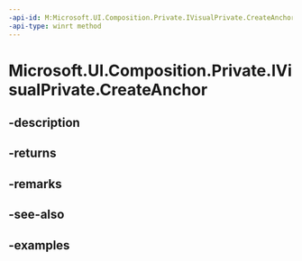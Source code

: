 ```yaml
---
-api-id: M:Microsoft.UI.Composition.Private.IVisualPrivate.CreateAnchor
-api-type: winrt method
---
```


# Microsoft.UI.Composition.Private.IVisualPrivate.CreateAnchor

<!--
public Microsoft.UI.Composition.Private.ICompositionAnchorPrivate CreateAnchor ();
-->


## -description

## -returns

## -remarks

## -see-also

## -examples


